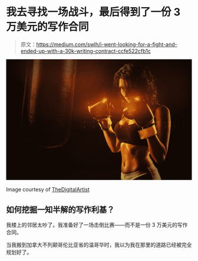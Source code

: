 # 我去寻找一场战斗，最后得到了一份 3 万美元的写作合同

> 原文：<https://medium.com/swlh/i-went-looking-for-a-fight-and-ended-up-with-a-30k-writing-contract-ccfe522cfb1c>

![](img/d84e82f565c73de0e4302877294e6db5.png)

Image courtesy of [TheDigitalArtist](https://pixabay.com/en/girl-boxer-sport-woman-boxing-3253532/)

## 如何挖掘一知半解的写作利基？

我楼上的邻居太吵了。我准备好了一场击倒比赛——而不是一份 3 万美元的写作合同。

当我搬到加拿大不列颠哥伦比亚省的温哥华时，我以为我在那里的道路已经被完全规划好了。
